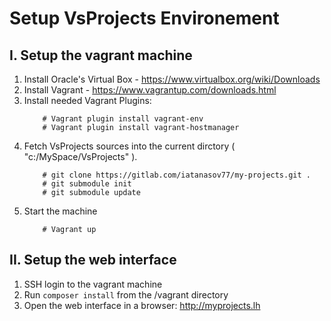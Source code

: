 # Setup VsProjects Environement

## I. Setup the vagrant machine

1. Install Oracle's Virtual Box - https://www.virtualbox.org/wiki/Downloads
2. Install Vagrant - https://www.vagrantup.com/downloads.html
3. Install needed Vagrant Plugins:
	```
		# Vagrant plugin install vagrant-env
		# Vagrant plugin install vagrant-hostmanager
	```
4. Fetch VsProjects sources into the current dirctory ( "c:/MySpace/VsProjects" ).
	```
		# git clone https://gitlab.com/iatanasov77/my-projects.git .
		# git submodule init
		# git submodule update
	```
5. Start the machine
	```
    	# Vagrant up
    ```

## II. Setup the web interface

1. SSH login to the vagrant machine
2. Run `composer install` from the /vagrant directory
3. Open the web interface in a browser: http://myprojects.lh
